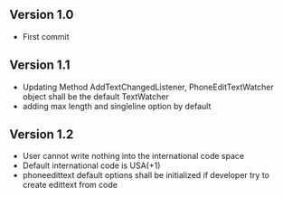 Version 1.0
------------
* First commit

Version 1.1
-----------
* Updating Method AddTextChangedListener, PhoneEditTextWatcher object shall be the default TextWatcher
* adding max length and singleline option by default

Version 1.2
-----------
* User cannot write nothing into the international code space
* Default international code is USA(+1)
* phoneedittext default options shall be initialized if developer try to create edittext from code